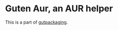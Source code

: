 Guten Aur, an AUR helper
========================

This is a part of [gutpackaging](https://github.com/gutenye/gutpackaging).

